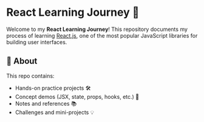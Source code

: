 # React Learning Journey 🚀

Welcome to my **React Learning Journey**! This repository documents my process of learning [React.js](https://reactjs.org/), one of the most popular JavaScript libraries for building user interfaces.

## 🧠 About

This repo contains:
- Hands-on practice projects 🛠️
- Concept demos (JSX, state, props, hooks, etc.) 🔁
- Notes and references 📚
- Challenges and mini-projects 💡

